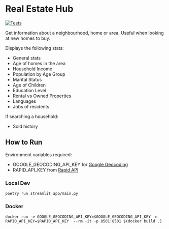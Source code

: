 # Real Estate Hub
[![Tests](https://github.com/sidhulabs/real-estate-hub/actions/workflows/tests.yml/badge.svg)](https://github.com/sidhulabs/real-estate-hub/actions/workflows/tests.yml)

Get information about a neighbourhood, home or area. Useful when looking at new homes to buy.

Displays the following stats:
- General stats
- Age of homes in the area
- Household Income
- Population by Age Group
- Marital Status
- Age of Children
- Education Level
- Rental vs Owned Properties
- Languages
- Jobs of residents

If searching a household:
- Sold history

## How to Run

Environment variables required:
- GOOGLE_GEOCODING_API_KEY for [Google Geocoding](https://developers.google.com/maps/documentation/geocoding/start)
- RAPID_API_KEY from [Rapid API](https://rapidapi.com/)

### Local Dev

`poetry run streamlit app/main.py`

### Docker

`docker run -e GOOGLE_GEOCODING_API_KEY=$GOOGLE_GEOCODING_API_KEY -e RAPID_API_KEY=$RAPID_API_KEY  --rm -it -p 8501:8501 $(docker build .)`
